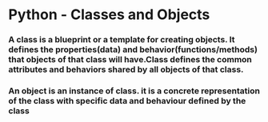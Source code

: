 # Python - Classes and Objects


### A class is a blueprint or a template for creating objects. It defines the properties(data) and behavior(functions/methods) that objects of that class will have.Class defines the common attributes and behaviors shared by all objects of that class.

### An object is an instance of class. it is a concrete representation of the class with specific data and behaviour defined by the class

